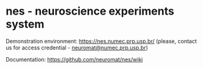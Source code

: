 nes - neuroscience experiments system
=====================================


Demonstration environment: 
  https://nes.numec.prp.usp.br/
  (please, contact us for access credential - neuromat@numec.prp.usp.br)
  
Documentation: 
  https://github.com/neuromat/nes/wiki
